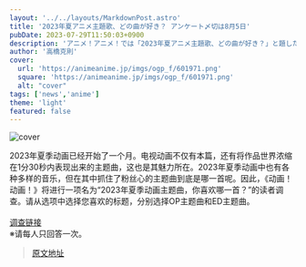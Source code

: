 ```yaml
---
layout: '../../layouts/MarkdownPost.astro'
title: '2023年夏アニメ主題歌、どの曲が好き？ アンケート〆切は8月5日'
pubDate: 2023-07-29T11:50:03+0900
description: 'アニメ！アニメ！では「2023年夏アニメ主題歌、どの曲が好き？」と題した読者アンケートを実施します。〆切は8月5日。'
author: '高橋克則'
cover:
  url: 'https://animeanime.jp/imgs/ogp_f/601971.png'
  square: 'https://animeanime.jp/imgs/ogp_f/601971.png'
  alt: "cover"
tags: ['news','anime']
theme: 'light'
featured: false
---
```

![cover](https://animeanime.jp/imgs/ogp_f/601971.png)

2023年夏季动画已经开始了一个月。电视动画不仅有本篇，还有将作品世界浓缩在1分30秒内表现出来的主题曲，这也是其魅力所在。2023年夏季动画中也有各种多样的音乐，但在其中抓住了粉丝心的主题曲到底是哪一首呢。因此，《动画！动画！》将进行一项名为“2023年夏季动画主题曲，你喜欢哪一首？”的读者调查。请从选项中选择您喜欢的标题，分别选择OP主题曲和ED主题曲。<br><br>[调查链接](https://questant.jp/q/CF83UWOI)<br>※请每人只回答一次。

>[原文地址](https://animeanime.jp/article/2023/07/29/78910.html)  